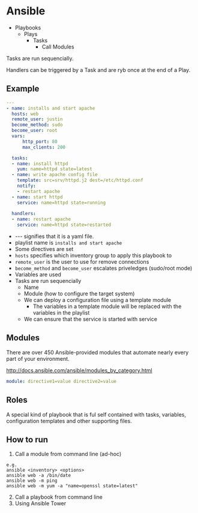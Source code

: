 # Ansible

* Playbooks
	* Plays
		* Tasks
			* Call Modules

Tasks are run sequencially.

Handlers can be triggered by a Task and are ryb once at the end of a Play.

## Example
```yaml
---
- name: installs and start apache
  hosts: web
  remote_user: justin
  become_method: sudo
  become_user: root
  vars:
      http_port: 80
      max_clients: 200

  tasks:
  - name: install httpd
    yum: name=httpd state=latest
  - name: write apache config file
    template: src=srv/httpd.j2 dest=/etc/httpd.conf
    notify:
    - restart apache
  - name: start httpd
    service: name=httpd state=running
   
  handlers:
  - name: restart apache
    service: name=httpd state=restarted

```

* --- signifies that it is a yaml file.
* playlist name is `installs and start apache`
* Some directives are set
* `hosts` specifies which inventory group to apply this playbook to
* `remote_user` is the user to use for remove connections
* `become_method` and `become_user` escalates priveledges (sudo/root mode)
* Variables are used
* Tasks are run sequencially
	* Name
	* Module (how to configure the target system)
	* We can deploy a configuration file using a template module 
		* The variables in a template module will be replaced with the variables in the playlist
	* We can ensure that the service is started with service
	
## Modules
There are over 450 Ansible-provided modules that automate nearly every part of your environment.

http://docs.ansible.com/ansible/modules_by_category.html

```yaml
module: directive1=value directive2=value
```

## Roles

A special kind of playbook that is ful self contained with tasks, variables, configuration templates and other supporting files.

## How to run

1. Call a module from command line (ad-hoc)

```
e.g.
ansible <inventory> <options>
ansible web -a /bin/date
ansible web -m ping
ansible web -m yum -a "name=openssl state=latest"
```
2. Call a playbook from command line
3. Using Ansible Tower

